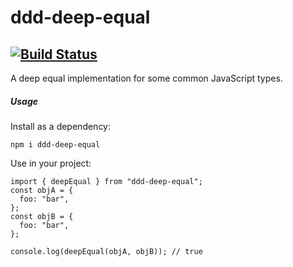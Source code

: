 # ddd-deep-equal
[![Build Status](https://travis-ci.com/doddydigitaldesign/ddd-deep-equal.svg?branch=master)](https://travis-ci.com/doddydigitaldesign/ddd-deep-equal)
---

A deep equal implementation for some common JavaScript types.

##### Usage

Install as a dependency:

```
npm i ddd-deep-equal
```

Use in your project:

```tsx
import { deepEqual } from "ddd-deep-equal";
const objA = {
  foo: "bar",
};
const objB = {
  foo: "bar",
};

console.log(deepEqual(objA, objB)); // true
```

